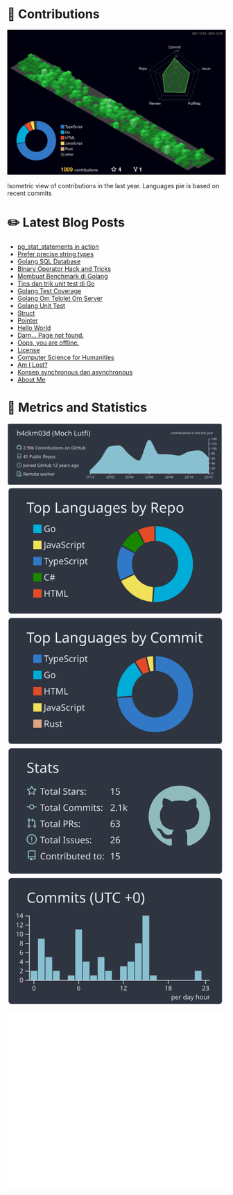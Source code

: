 # :sparkling_heart: Contributions

<a href="./profile-3d-contrib/profile-night-green.svg">
    <img width="900em" src="./profile-3d-contrib/profile-night-green.svg">
</a>

Isometric view of contributions in the last year. Languages pie is based on recent commits

# :pencil2: Latest Blog Posts

<!-- BLOG-POST-LIST:START -->
- [pg_stat_statements in action](https://lumochift.org/posts/pg-stats-statements-in-action/)
- [Prefer precise string types](https://lumochift.org/posts/prefer-precise-string-types/)
- [Golang SQL Database](https://lumochift.org/posts/golang-koneksi-database/)
- [Binary Operator Hack and Tricks](https://lumochift.org/posts/binary-operator/)
- [Membuat Benchmark di Golang](https://lumochift.org/posts/golang-benchmark/)
- [Tips dan trik unit test di Go](https://lumochift.org/posts/tips-trik-unit-test-golang/)
- [Golang Test Coverage](https://lumochift.org/posts/golang-test-coverage/)
- [Golang Om Telolet Om Server](https://lumochift.org/posts/golang-om-telolet-om-server/)
- [Golang Unit Test](https://lumochift.org/posts/golang-unit-test/)
- [Struct](https://lumochift.org/posts/struct/)
- [Pointer](https://lumochift.org/posts/pointer/)
- [Hello World](https://lumochift.org/posts/hello-world/)
- [Darn... Page not found.](https://lumochift.org/404/)
- [Oops, you are offline.](https://lumochift.org/offline/)
- [License](https://lumochift.org/license/)
- [Computer Science for Humanities](https://lumochift.org/posts/computer-science-for-humanities/)
- [Am I Lost?](https://lumochift.org/posts/am-i-lost/)
- [Konsep synchronous dan asynchronous](https://lumochift.org/posts/async-concept/)
- [About Me](https://lumochift.org/about/)
<!-- BLOG-POST-LIST:END -->

# :dizzy: Metrics and Statistics

![profile-details](profile-summary-card-output/nord_dark/0-profile-details.svg)
![stats](profile-summary-card-output/nord_dark/1-repos-per-language.svg)
![most-commit-language](profile-summary-card-output/nord_dark/2-most-commit-language.svg)
![stats](profile-summary-card-output/nord_dark/3-stats.svg)
![productive-time](profile-summary-card-output/nord_dark/4-productive-time.svg)

<img width="625em" src="./github-metrics.svg" />

